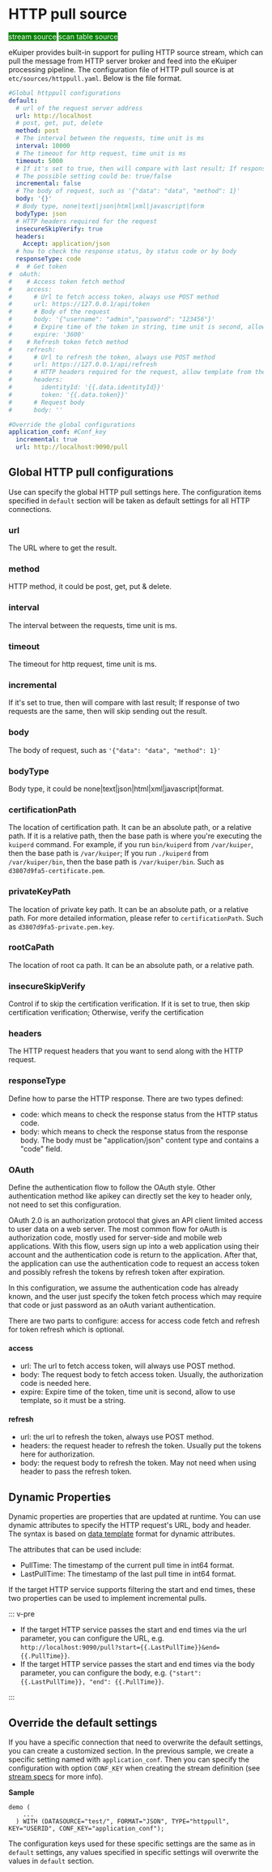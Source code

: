 # HTTP pull source

<span style="background:green;color:white;">stream source</span>
<span style="background:green;color:white">scan table source</span>

eKuiper provides built-in support for pulling HTTP source stream, which can pull the message from HTTP server broker and feed into the eKuiper processing pipeline.  The configuration file of HTTP pull source is at `etc/sources/httppull.yaml`. Below is the file format.

```yaml
#Global httppull configurations
default:
  # url of the request server address
  url: http://localhost
  # post, get, put, delete
  method: post
  # The interval between the requests, time unit is ms
  interval: 10000
  # The timeout for http request, time unit is ms
  timeout: 5000
  # If it's set to true, then will compare with last result; If response of two requests are the same, then will skip sending out the result.
  # The possible setting could be: true/false
  incremental: false
  # The body of request, such as '{"data": "data", "method": 1}'
  body: '{}'
  # Body type, none|text|json|html|xml|javascript|form
  bodyType: json
  # HTTP headers required for the request
  insecureSkipVerify: true
  headers:
    Accept: application/json
  # how to check the response status, by status code or by body
  responseType: code
  #  # Get token
#  oAuth:
#    # Access token fetch method
#    access:
#      # Url to fetch access token, always use POST method
#      url: https://127.0.0.1/api/token
#      # Body of the request
#      body: '{"username": "admin","password": "123456"}'
#      # Expire time of the token in string, time unit is second, allow template
#      expire: '3600'
#    # Refresh token fetch method
#    refresh:
#      # Url to refresh the token, always use POST method
#      url: https://127.0.0.1/api/refresh
#      # HTTP headers required for the request, allow template from the access token
#      headers:
#        identityId: '{{.data.identityId}}'
#        token: '{{.data.token}}'
#      # Request body
#      body: ''

#Override the global configurations
application_conf: #Conf_key
  incremental: true
  url: http://localhost:9090/pull
```

## Global HTTP pull configurations

Use can specify the global HTTP pull settings here. The configuration items specified in `default` section will be taken as default settings for all HTTP connections.

### url

The URL where to get the result.

### method

HTTP method, it could be post, get, put & delete.

### interval

The interval between the requests, time unit is ms.

### timeout

The timeout for http request, time unit is ms.

### incremental

If it's set to true, then will compare with last result; If response of two requests are the same, then will skip sending out the result.

### body

The body of request, such as `'{"data": "data", "method": 1}'`

### bodyType

Body type, it could be none|text|json|html|xml|javascript|format.

### certificationPath

The location of certification path. It can be an absolute path, or a relative path. If it is a relative path, then the base path is where you're executing the `kuiperd` command. For example, if you run `bin/kuiperd` from `/var/kuiper`, then the base path is `/var/kuiper`; If you run `./kuiperd` from `/var/kuiper/bin`, then the base path is `/var/kuiper/bin`.  Such as  `d3807d9fa5-certificate.pem`.

### privateKeyPath

The location of private key path. It can be an absolute path, or a relative path.  For more detailed information, please refer to `certificationPath`. Such as `d3807d9fa5-private.pem.key`.

### rootCaPath

The location of root ca path. It can be an absolute path, or a relative path.

### insecureSkipVerify

Control if to skip the certification verification. If it is set to true, then skip certification verification; Otherwise, verify the certification

### headers

The HTTP request headers that you want to send along with the HTTP request.

### responseType

Define how to parse the HTTP response. There are two types defined:

- code: which means to check the response status from the HTTP status code.
- body: which means to check the response status from the response body. The body must be "application/json" content type and contains a "code" field.

### OAuth

Define the authentication flow to follow the OAuth style. Other authentication method like apikey can directly set the key to header only, not need to set this configuration.

OAuth 2.0 is an authorization protocol that gives an API client limited access to user data on a web server. The most common flow for oAuth is authorization code, mostly used for server-side and mobile web applications. With this flow, users sign up into a web application using their account and the authentication code is return to the application. After that, the application can use the authentication code to request an access token and possibly refresh the tokens by refresh token after expiration.

In this configuration, we assume the authentication code has already known, and the user just specify the token fetch process which may require that code or just password as an oAuth variant authentication.

There are two parts to configure: access for access code fetch and refresh for token refresh which is optional.

#### access

- url: The url to fetch access token, will always use POST method.
- body: The request body to fetch access token. Usually, the authorization code is needed here.
- expire: Expire time of the token, time unit is second, allow to use template, so it must be a string.

#### refresh

- url: the url to refresh the token, always use POST method.
- headers: the request header to refresh the token. Usually put the tokens here for authorization.
- body: the request body to refresh the token. May not need when using header to pass the refresh token.

## Dynamic Properties

Dynamic properties are properties that are updated at runtime.
You can use dynamic attributes to specify the HTTP request's URL, body and header.
The syntax is based on [data template](../../sinks/data_template.md) format for dynamic attributes.

The attributes that can be used include:

- PullTime: The timestamp of the current pull time in int64 format.
- LastPullTime: The timestamp of the last pull time in int64 format.

If the target HTTP service supports filtering the start and end times,
these two properties can be used to implement incremental pulls.

::: v-pre

- If the target HTTP service passes the start and end times via the url parameter, you can configure the
  URL, e.g. `http://localhost:9090/pull?start={{.LastPullTime}}&end={{.PullTime}}`.
- If the target HTTP service passes the start and end times via the body parameter, you can configure the
  body, e.g. `{"start": {{.LastPullTime}}, "end": {{.PullTime}}`.

:::

## Override the default settings

If you have a specific connection that need to overwrite the default settings, you can create a customized section. In
the previous sample, we create a specific setting named with `application_conf`. Then you can specify the configuration
with option `CONF_KEY` when creating the stream definition (see [stream specs](../../../sqls/streams.md) for more info).

**Sample**

```text
demo (
    ...
  ) WITH (DATASOURCE="test/", FORMAT="JSON", TYPE="httppull", KEY="USERID", CONF_KEY="application_conf");
```

The configuration keys used for these specific settings are the same as in `default` settings, any values specified in specific settings will overwrite the values in `default` section.

